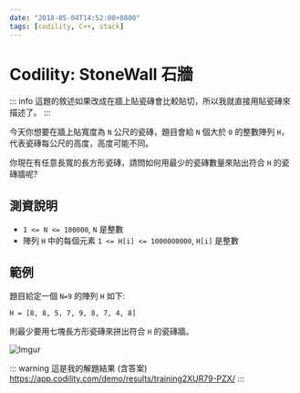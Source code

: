 ```yaml
---
date: "2018-05-04T14:52:00+0800"
tags: [codility, C++, stack]
---
```

# Codility: StoneWall 石牆

::: info
這題的敘述如果改成在牆上貼瓷磚會比較貼切，所以我就直接用貼瓷磚來描述了。
:::

今天你想要在牆上貼寬度為 `N` 公尺的瓷磚，題目會給 `N` 個大於 `0` 的整數陣列 `H`，代表瓷磚每公尺的高度，高度可能不同。

你現在有任意長寬的長方形瓷磚，請問如何用最少的瓷磚數量來貼出符合 `H` 的瓷磚牆呢?

## 測資說明

* `1 <= N <= 100000`, `N` 是整數
* 陣列 `H` 中的每個元素 `1 <= H[i] <= 1000000000`, `H[i]` 是整數

## 範例

題目給定一個 `N=9` 的陣列 `H` 如下:

```
H = [8, 8, 5, 7, 9, 8, 7, 4, 8]
```

則最少要用七塊長方形瓷磚來拼出符合 `H` 的瓷磚牆。

![Imgur](https://i.imgur.com/PcZmeFK.png)

::: warning 這是我的解題結果 (含答案)
<https://app.codility.com/demo/results/training2XUR79-PZX/>
:::
